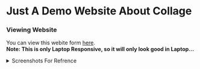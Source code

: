 # Just A Demo Website About Collage

### Viewing Website

You can view this webite form [here](https://asj-projects.github.io/FirstProjectBySmith/).
</br>
<b>Note: This is only Laptop Responsive, so it will only look good in Laptop...</b>


<details>
<summary>Screenshots For Refrence</summary>
<img src="./SS/Screenshot 2023-03-28 203553.png" alt="">
<img src="./SS/Screenshot 2023-03-28 203931.png" alt="">
</details>
